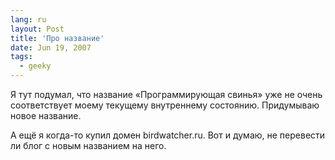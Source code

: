 ```yaml
---
lang: ru
layout: Post
title: 'Про название'
date: Jun 19, 2007
tags:
  - geeky
---
```


Я тут подумал, что название «Программирующая свинья» уже не очень соответствует моему текущему внутреннему состоянию. Придумываю новое название.

А ещё я когда-то купил домен birdwatcher.ru. Вот и думаю, не перевести ли блог с новым названием на него.
